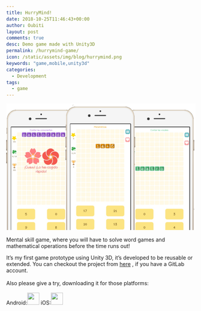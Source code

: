 ```yaml
---
title: HurryMind!
date: 2018-10-25T11:46:43+00:00
author: Oubiti
layout: post
comments: true
desc: Demo game made with Unity3D
permalink: /hurrymind-game/
icon: /static/assets/img/blog/hurrymind.png
keywords: "game,mobile,unity3d"
categories:
  - Development
tags:
  - game
---
```

<p align="center">
<img src="/static/assets/img/blog/hurrymind_screenshot.png" />
</p>
Mental skill game, where you will have to solve word games and mathematical operations before the time runs out!

It&#8217;s my first game prototype using Unity 3D, it&#8217;s developed to be reusable or extended. You can checkout the project from <a href="https://gitlab.com/oscar.barrios/words-and-maths">here</a>&nbsp;, if you have a GitLab account.
<br><br>
Also please give a try, downloading it for those platforms:<br>
<br>Android:<a href="https://play.google.com/store/apps/details?id=com.oscarbarrios.hurrymind﻿"><img src="https://png.icons8.com/dusk/2x/android.png" width="32" height="32" /></a> iOS:<a href="https://itunes.apple.com/app/id1425491845"><img src="https://png.icons8.com/dusk/2x/ios-logo.png" width="32" height="32" /></a>

